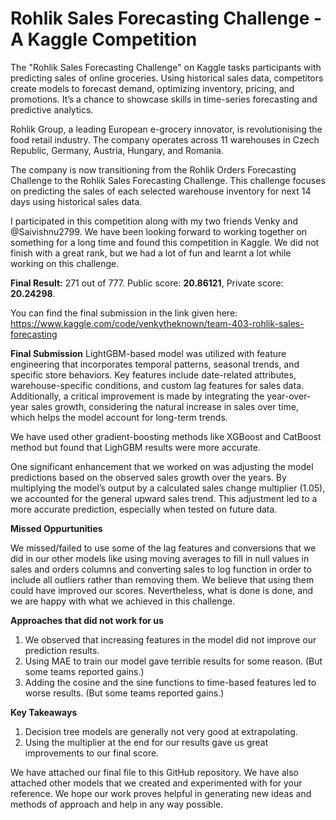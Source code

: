 # Rohlik Sales Forecasting Challenge - A Kaggle Competition
The "Rohlik Sales Forecasting Challenge" on Kaggle tasks participants with predicting sales of online groceries. Using historical sales data, competitors create models to forecast demand, optimizing inventory, pricing, and promotions. It’s a chance to showcase skills in time-series forecasting and predictive analytics.

Rohlik Group, a leading European e-grocery innovator, is revolutionising the food retail industry. The company operates across 11 warehouses in Czech Republic, Germany, Austria, Hungary, and Romania.

The company is now transitioning from the Rohlik Orders Forecasting Challenge to the Rohlik Sales Forecasting Challenge. This challenge focuses on predicting the sales of each selected warehouse inventory for next 14 days using historical sales data.

I participated in this competition along with my two friends Venky and @Saivishnu2799. We have been looking forward to working together on something for a long time and found this competition in Kaggle.
We did not finish with a great rank, but we had a lot of fun and learnt a lot while working on this challenge.

**Final Result:** 271 out of 777. Public score: **20.86121**, Private score: **20.24298**.

You can find the final submission in the link given here: https://www.kaggle.com/code/venkytheknown/team-403-rohlik-sales-forecasting

**Final Submission**
LightGBM-based model was utilized with feature engineering that incorporates temporal patterns, seasonal trends, and specific store behaviors. Key features include date-related attributes, warehouse-specific conditions, and custom lag features for sales data. Additionally, a critical improvement is made by integrating the year-over-year sales growth, considering the natural increase in sales over time, which helps the model account for long-term trends.

We have used other gradient-boosting methods like XGBoost and CatBoost method but found that LighGBM results were more accurate.

One significant enhancement that we worked on was adjusting the model predictions based on the observed sales growth over the years. By multiplying the model’s output by a calculated sales change multiplier (1.05), we accounted for the general upward sales trend. This adjustment led to a more accurate prediction, especially when tested on future data.

**Missed Oppurtunities**

We missed/failed to use some of the lag features and conversions that we did in our other models like using moving averages to fill in null values in sales and orders columns and converting sales to log function in order to include all outliers rather than removing them. We believe that using them could have improved our scores.
Nevertheless, what is done is done, and we are happy with what we achieved in this challenge.

**Approaches that did not work for us**

1. We observed that increasing features in the model did not improve our prediction results.
2. Using MAE to train our model gave terrible results for some reason. (But some teams reported gains.)
3. Adding the cosine and the sine functions to time-based features led to worse results. (But some teams reported gains.)

**Key Takeaways**

1. Decision tree models are generally not very good at extrapolating.
2. Using the multiplier at the end for our results gave us great improvements to our final score.

We have attached our final file to this GitHub repository. We have also attached other models that we created and experimented with for your reference.
We hope our work proves helpful in generating new ideas and methods of approach and help in any way possible.


